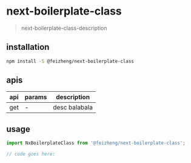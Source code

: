 # next-boilerplate-class
> next-boilerplate-class-description

## installation
```bash
npm install -S @feizheng/next-boilerplate-class
```

## apis
| api | params | description   |
|-----|--------|---------------|
| get | -      | desc balabala |

## usage
```js
import NxBoilerplateClass from '@feizheng/next-boilerplate-class';

// code goes here:
```
